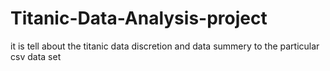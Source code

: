 # Titanic-Data-Analysis-project
it is tell about the titanic data discretion and data summery to the particular csv data set
